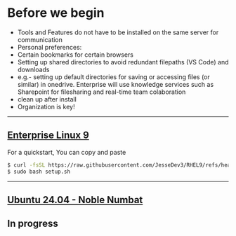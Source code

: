 # Before we begin
- Tools and Features do not have to be installed on the same server for communication
- Personal preferences: 
- Certain bookmarks for certain browsers
- Setting up shared directories to avoid redundant filepaths (VS Code) and downloads
- e.g.- setting up default directories for saving or accessing files (or similar) in onedrive. Enterprise will use knowledge services such as Sharepoint for filesharing and real-time team colaboration
- clean up after install
- Organization is key!

---

## [Enterprise Linux 9](https://github.com/JesseDev3/linuxqk/blob/main/readme_el9.md) 
For a quickstart, You can copy and paste 
```bash
$ curl -fsSL https://raw.githubusercontent.com/JesseDev3/RHEL9/refs/heads/main/setup.sh -o setup.sh
$ sudo bash setup.sh
```

---

## [Ubuntu 24.04 - Noble Numbat](https://github.com/JesseDev3/linuxqk/blob/main/readme_el9.md)
In progress
---
